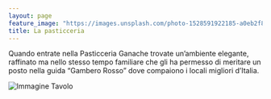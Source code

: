 ```yaml
---
layout: page
feature_image: "https://images.unsplash.com/photo-1528591922185-a0eb2f8f50b6?ixlib=rb-1.2.1&ixid=eyJhcHBfaWQiOjEyMDd9"
title: La pasticceria
---
```


Quando entrate nella Pasticceria Ganache trovate un’ambiente elegante, raffinato ma nello stesso tempo familiare che gli ha permesso di meritare un posto nella guida “Gambero Rosso” dove compaiono i locali migliori d’Italia.

![Immagine Tavolo](https://i.picsum.photos/id/225/1500/979.jpg?blur=2)
